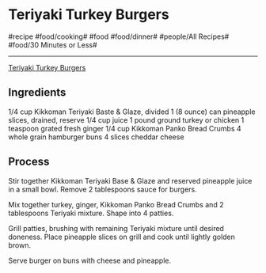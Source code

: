 # Teriyaki Turkey Burgers
#recipe #food/cooking# #food #food/dinner# #people/All Recipes# #food/30 Minutes or Less#
- - - -
[Teriyaki Turkey Burgers](https://www.allrecipes.com/recipe/216961/teriyaki-pineapple-turkey-burgers/)

## Ingredients
1/4 cup Kikkoman Teriyaki Baste & Glaze, divided
1 (8 ounce) can pineapple slices, drained, reserve 1/4 cup juice
1 pound ground turkey or chicken
1 teaspoon grated fresh ginger 
1/4 cup Kikkoman Panko Bread Crumbs
4 whole grain hamburger buns
4 slices cheddar cheese

## Process
Stir together Kikkoman Teriyaki Base & Glaze and reserved pineapple juice in a small bowl. Remove 2 tablespoons sauce for burgers.

Mix together turkey, ginger, Kikkoman Panko Bread Crumbs and 2 tablespoons Teriyaki mixture. Shape into 4 patties.

Grill patties, brushing with remaining Teriyaki mixture until desired doneness. Place pineapple slices on grill and cook until lightly golden brown.

Serve burger on buns with cheese and pineapple.